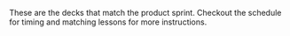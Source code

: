 These are the decks that match the product sprint. Checkout the schedule for timing and matching lessons for more instructions.

